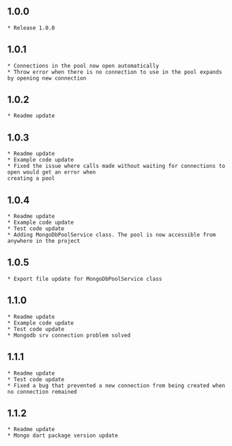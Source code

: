 ## 1.0.0

    * Release 1.0.0

## 1.0.1

    * Connections in the pool now open automatically
    * Throw error when there is no connection to use in the pool expands by opening new connection

## 1.0.2

    * Readme update

## 1.0.3

    * Readme update
    * Example code update
    * Fixed the issue where calls made without waiting for connections to open would get an error when 
    creating a pool

## 1.0.4

    * Readme update
    * Example code update
    * Test code update
    * Adding MongoDbPoolService class. The pool is now accessible from anywhere in the project

## 1.0.5

    * Export file update for MongoDbPoolService class

## 1.1.0

    * Readme update
    * Example code update
    * Test code update
    * Mongodb srv connection problem solved

## 1.1.1

    * Readme update
    * Test code update
    * Fixed a bug that prevented a new connection from being created when no connection remained

## 1.1.2

    * Readme update
    * Mongo dart package version update
